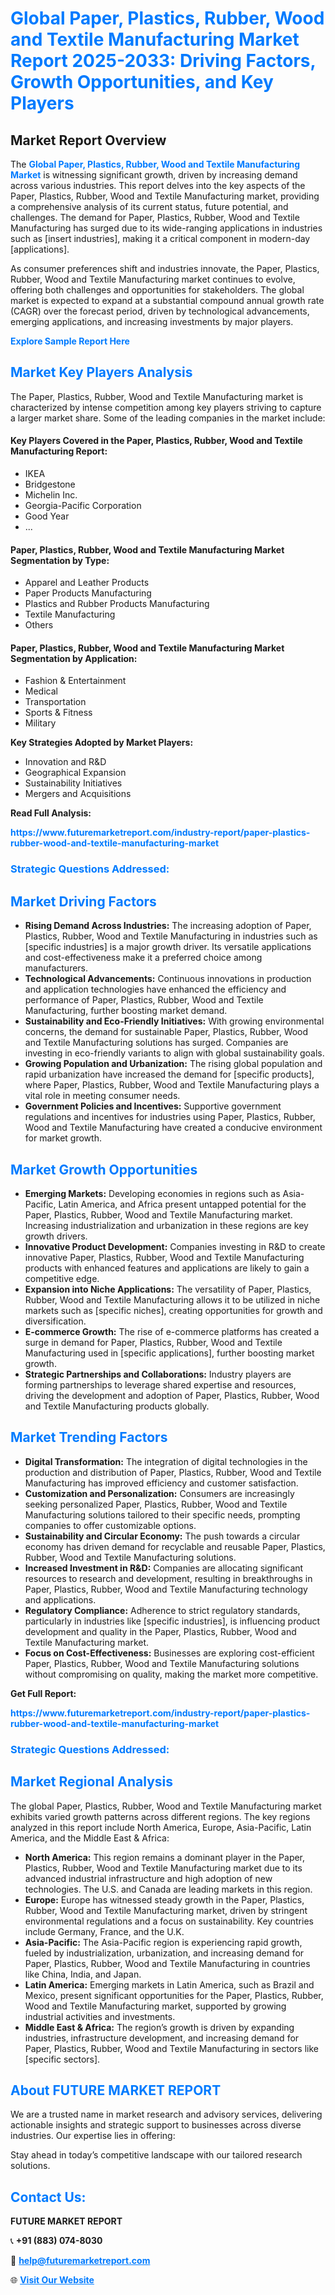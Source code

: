 <h1 style="color: #007BFF;">Global Paper, Plastics, Rubber, Wood and Textile Manufacturing Market Report 2025-2033: Driving Factors, Growth Opportunities, and Key Players</h1>

<section id="overview">
<h2>Market Report Overview</h2>
<p>The <a href="https://www.futuremarketreport.com/industry-report/paper-plastics-rubber-wood-and-textile-manufacturing-market" style="color: #007BFF; text-decoration: none;"><strong>Global Paper, Plastics, Rubber, Wood and Textile Manufacturing Market</strong></a> is witnessing significant growth, driven by increasing demand across various industries. This report delves into the key aspects of the Paper, Plastics, Rubber, Wood and Textile Manufacturing market, providing a comprehensive analysis of its current status, future potential, and challenges. The demand for Paper, Plastics, Rubber, Wood and Textile Manufacturing has surged due to its wide-ranging applications in industries such as [insert industries], making it a critical component in modern-day [applications].</p>
<p>As consumer preferences shift and industries innovate, the Paper, Plastics, Rubber, Wood and Textile Manufacturing market continues to evolve, offering both challenges and opportunities for stakeholders. The global market is expected to expand at a substantial compound annual growth rate (CAGR) over the forecast period, driven by technological advancements, emerging applications, and increasing investments by major players.</p>
</section>

<section id="overview">
<p><a href="https://www.futuremarketreport.com/request-sample/reportId=106131" style="color: #007BFF; text-decoration: none;"><strong>Explore Sample Report Here</strong></a></p>
</section>

<section id="key-players">
<h2 style="color: #007BFF;">Market Key Players Analysis</h2>
<p>The Paper, Plastics, Rubber, Wood and Textile Manufacturing market is characterized by intense competition among key players striving to capture a larger market share. Some of the leading companies in the market include:</p>
<h4>Key Players Covered in the Paper, Plastics, Rubber, Wood and Textile Manufacturing Report:</h4>
<ul><li>IKEA</li><li>Bridgestone</li><li>Michelin Inc.</li><li>Georgia-Pacific Corporation</li><li>Good Year</li><li>...</li></ul>
<h4>Paper, Plastics, Rubber, Wood and Textile Manufacturing Market Segmentation by Type:</h4>
<ul><li>Apparel and Leather Products</li><li>Paper Products Manufacturing</li><li>Plastics and Rubber Products Manufacturing</li><li>Textile Manufacturing</li><li>Others</li></ul>

<h4>Paper, Plastics, Rubber, Wood and Textile Manufacturing Market Segmentation by Application:</h4>
<ul><li>Fashion &amp; Entertainment</li><li>Medical</li><li>Transportation</li><li>Sports &amp; Fitness</li><li>Military</li></ul>
<p><strong>Key Strategies Adopted by Market Players:</strong></p>
<ul>
<li>Innovation and R&D</li>
<li>Geographical Expansion</li>
<li>Sustainability Initiatives</li>
<li>Mergers and Acquisitions</li>
</ul>
</section>

<section>
<p><strong>Read Full Analysis: </strong></p><a href="https://www.futuremarketreport.com/industry-report/paper-plastics-rubber-wood-and-textile-manufacturing-market" style="color: #007BFF; text-decoration: none;"><strong>https://www.futuremarketreport.com/industry-report/paper-plastics-rubber-wood-and-textile-manufacturing-market</strong></a>
<h3 style="color: #007BFF;">Strategic Questions Addressed:</h3>
</section>

<section id="driving-factors">
<h2 style="color: #007BFF;">Market Driving Factors</h2>
<ul>
<li><strong>Rising Demand Across Industries:</strong> The increasing adoption of Paper, Plastics, Rubber, Wood and Textile Manufacturing in industries such as [specific industries] is a major growth driver. Its versatile applications and cost-effectiveness make it a preferred choice among manufacturers.</li>
<li><strong>Technological Advancements:</strong> Continuous innovations in production and application technologies have enhanced the efficiency and performance of Paper, Plastics, Rubber, Wood and Textile Manufacturing, further boosting market demand.</li>
<li><strong>Sustainability and Eco-Friendly Initiatives:</strong> With growing environmental concerns, the demand for sustainable Paper, Plastics, Rubber, Wood and Textile Manufacturing solutions has surged. Companies are investing in eco-friendly variants to align with global sustainability goals.</li>
<li><strong>Growing Population and Urbanization:</strong> The rising global population and rapid urbanization have increased the demand for [specific products], where Paper, Plastics, Rubber, Wood and Textile Manufacturing plays a vital role in meeting consumer needs.</li>
<li><strong>Government Policies and Incentives:</strong> Supportive government regulations and incentives for industries using Paper, Plastics, Rubber, Wood and Textile Manufacturing have created a conducive environment for market growth.</li>
</ul>
</section>

<section id="growth-opportunities">
<h2 style="color: #007BFF;">Market Growth Opportunities</h2>
<ul>
<li><strong>Emerging Markets:</strong> Developing economies in regions such as Asia-Pacific, Latin America, and Africa present untapped potential for the Paper, Plastics, Rubber, Wood and Textile Manufacturing market. Increasing industrialization and urbanization in these regions are key growth drivers.</li>
<li><strong>Innovative Product Development:</strong> Companies investing in R&D to create innovative Paper, Plastics, Rubber, Wood and Textile Manufacturing products with enhanced features and applications are likely to gain a competitive edge.</li>
<li><strong>Expansion into Niche Applications:</strong> The versatility of Paper, Plastics, Rubber, Wood and Textile Manufacturing allows it to be utilized in niche markets such as [specific niches], creating opportunities for growth and diversification.</li>
<li><strong>E-commerce Growth:</strong> The rise of e-commerce platforms has created a surge in demand for Paper, Plastics, Rubber, Wood and Textile Manufacturing used in [specific applications], further boosting market growth.</li>
<li><strong>Strategic Partnerships and Collaborations:</strong> Industry players are forming partnerships to leverage shared expertise and resources, driving the development and adoption of Paper, Plastics, Rubber, Wood and Textile Manufacturing products globally.</li>
</ul>
</section>

<section id="trending-factors">
<h2 style="color: #007BFF;">Market Trending Factors</h2>
<ul>
<li><strong>Digital Transformation:</strong> The integration of digital technologies in the production and distribution of Paper, Plastics, Rubber, Wood and Textile Manufacturing has improved efficiency and customer satisfaction.</li>
<li><strong>Customization and Personalization:</strong> Consumers are increasingly seeking personalized Paper, Plastics, Rubber, Wood and Textile Manufacturing solutions tailored to their specific needs, prompting companies to offer customizable options.</li>
<li><strong>Sustainability and Circular Economy:</strong> The push towards a circular economy has driven demand for recyclable and reusable Paper, Plastics, Rubber, Wood and Textile Manufacturing solutions.</li>
<li><strong>Increased Investment in R&D:</strong> Companies are allocating significant resources to research and development, resulting in breakthroughs in Paper, Plastics, Rubber, Wood and Textile Manufacturing technology and applications.</li>
<li><strong>Regulatory Compliance:</strong> Adherence to strict regulatory standards, particularly in industries like [specific industries], is influencing product development and quality in the Paper, Plastics, Rubber, Wood and Textile Manufacturing market.</li>
<li><strong>Focus on Cost-Effectiveness:</strong> Businesses are exploring cost-efficient Paper, Plastics, Rubber, Wood and Textile Manufacturing solutions without compromising on quality, making the market more competitive.</li>
</ul>
</section>

<section>
<p><strong>Get Full Report: </strong></p><a href="https://www.futuremarketreport.com/industry-report/paper-plastics-rubber-wood-and-textile-manufacturing-market" style="color: #007BFF; text-decoration: none;"><strong>https://www.futuremarketreport.com/industry-report/paper-plastics-rubber-wood-and-textile-manufacturing-market</strong></a>
<h3 style="color: #007BFF;">Strategic Questions Addressed:</h3>
</section>


<section id="regional-analysis">
<h2 style="color: #007BFF;">Market Regional Analysis</h2>
<p>The global Paper, Plastics, Rubber, Wood and Textile Manufacturing market exhibits varied growth patterns across different regions. The key regions analyzed in this report include North America, Europe, Asia-Pacific, Latin America, and the Middle East & Africa:</p>
<ul>
<li><strong>North America:</strong> This region remains a dominant player in the Paper, Plastics, Rubber, Wood and Textile Manufacturing market due to its advanced industrial infrastructure and high adoption of new technologies. The U.S. and Canada are leading markets in this region.</li>
<li><strong>Europe:</strong> Europe has witnessed steady growth in the Paper, Plastics, Rubber, Wood and Textile Manufacturing market, driven by stringent environmental regulations and a focus on sustainability. Key countries include Germany, France, and the U.K.</li>
<li><strong>Asia-Pacific:</strong> The Asia-Pacific region is experiencing rapid growth, fueled by industrialization, urbanization, and increasing demand for Paper, Plastics, Rubber, Wood and Textile Manufacturing in countries like China, India, and Japan.</li>
<li><strong>Latin America:</strong> Emerging markets in Latin America, such as Brazil and Mexico, present significant opportunities for the Paper, Plastics, Rubber, Wood and Textile Manufacturing market, supported by growing industrial activities and investments.</li>
<li><strong>Middle East & Africa:</strong> The region’s growth is driven by expanding industries, infrastructure development, and increasing demand for Paper, Plastics, Rubber, Wood and Textile Manufacturing in sectors like [specific sectors].</li>
</ul>
</section>

<footer>
<h2 style="color: #007BFF;">About FUTURE MARKET REPORT</h2>
<p>We are a trusted name in market research and advisory services, delivering actionable insights and strategic support to businesses across diverse industries. Our expertise lies in offering:</p>

<p>Stay ahead in today’s competitive landscape with our tailored research solutions.</p>

<h2 style="color: #007BFF;">Contact Us:</h2>
<p><strong>FUTURE MARKET REPORT</strong></p>
<p>📞 <strong>+91 (883) 074-8030</strong></p>
<p>📧 <strong><a href="mailto:help@futuremarketreport.com" style="color: #007BFF;">help@futuremarketreport.com</a></strong></p>
<p>🌐 <strong><a href="https://www.futuremarketreport.com/" style="color: #007BFF;">Visit Our Website</a></strong></p>
</footer>